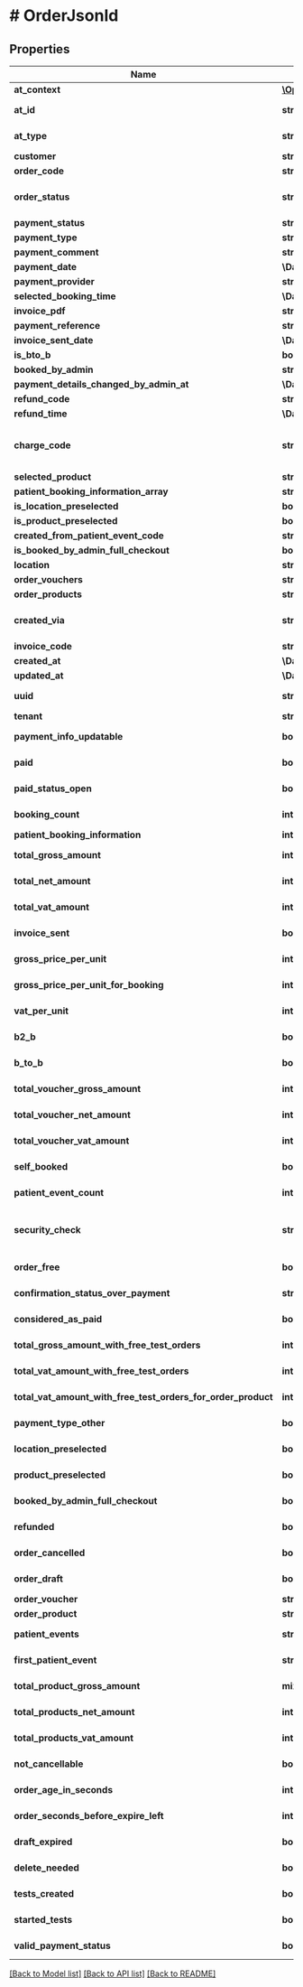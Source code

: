 # # OrderJsonld

## Properties

Name | Type | Description | Notes
------------ | ------------- | ------------- | -------------
**at_context** | [**\OpenAPI\Client\Model\AvailabilitiesAvailableDayDtoJsonldContext**](AvailabilitiesAvailableDayDtoJsonldContext.md) |  | [optional]
**at_id** | **string** |  | [optional] [readonly]
**at_type** | **string** |  | [optional] [readonly]
**customer** | **string** |  | [optional]
**order_code** | **string** |  | [optional]
**order_status** | **string** |  | [optional] [default to 'draft']
**payment_status** | **string** |  | [optional]
**payment_type** | **string** |  | [optional]
**payment_comment** | **string** |  | [optional]
**payment_date** | **\DateTime** |  | [optional]
**payment_provider** | **string** |  | [optional]
**selected_booking_time** | **\DateTime** |  | [optional]
**invoice_pdf** | **string** |  | [optional]
**payment_reference** | **string** |  | [optional]
**invoice_sent_date** | **\DateTime** |  | [optional]
**is_bto_b** | **bool** |  | [optional]
**booked_by_admin** | **string** |  | [optional]
**payment_details_changed_by_admin_at** | **\DateTime** |  | [optional]
**refund_code** | **string** |  | [optional]
**refund_time** | **\DateTime** |  | [optional]
**charge_code** | **string** | stripe: charge id paypal: order id. | [optional]
**selected_product** | **string** |  | [optional]
**patient_booking_information_array** | **string[]** |  | [optional]
**is_location_preselected** | **bool** |  | [optional]
**is_product_preselected** | **bool** |  | [optional]
**created_from_patient_event_code** | **string** |  | [optional]
**is_booked_by_admin_full_checkout** | **bool** |  | [optional]
**location** | **string** |  | [optional]
**order_vouchers** | **string[]** |  | [optional]
**order_products** | **string[]** |  | [optional]
**created_via** | **string** |  | [optional] [default to 'unknown']
**invoice_code** | **string** |  | [optional]
**created_at** | **\DateTime** |  | [optional]
**updated_at** | **\DateTime** |  | [optional]
**uuid** | **string** |  | [optional] [readonly]
**tenant** | **string** |  | [optional]
**payment_info_updatable** | **bool** |  | [optional] [readonly]
**paid** | **bool** |  | [optional] [readonly]
**paid_status_open** | **bool** |  | [optional] [readonly]
**booking_count** | **int** |  | [optional] [readonly]
**patient_booking_information** | **int** |  | [optional]
**total_gross_amount** | **int** |  | [optional] [readonly]
**total_net_amount** | **int** |  | [optional] [readonly]
**total_vat_amount** | **int** |  | [optional] [readonly]
**invoice_sent** | **bool** |  | [optional] [readonly]
**gross_price_per_unit** | **int** |  | [optional] [readonly]
**gross_price_per_unit_for_booking** | **int** |  | [optional] [readonly]
**vat_per_unit** | **int** |  | [optional] [readonly]
**b2_b** | **bool** |  | [optional] [readonly]
**b_to_b** | **bool** |  | [optional] [readonly]
**total_voucher_gross_amount** | **int** |  | [optional] [readonly]
**total_voucher_net_amount** | **int** |  | [optional] [readonly]
**total_voucher_vat_amount** | **int** |  | [optional] [readonly]
**self_booked** | **bool** |  | [optional] [readonly]
**patient_event_count** | **int** |  | [optional] [readonly]
**security_check** | **string** | Create payment check code. | [optional] [readonly]
**order_free** | **bool** |  | [optional] [readonly]
**confirmation_status_over_payment** | **string** |  | [optional] [readonly]
**considered_as_paid** | **bool** |  | [optional] [readonly]
**total_gross_amount_with_free_test_orders** | **int** |  | [optional] [readonly]
**total_vat_amount_with_free_test_orders** | **int** |  | [optional] [readonly]
**total_vat_amount_with_free_test_orders_for_order_product** | **int** |  | [optional] [readonly]
**payment_type_other** | **bool** |  | [optional] [readonly]
**location_preselected** | **bool** |  | [optional] [readonly]
**product_preselected** | **bool** |  | [optional] [readonly]
**booked_by_admin_full_checkout** | **bool** |  | [optional] [readonly]
**refunded** | **bool** |  | [optional] [readonly]
**order_cancelled** | **bool** |  | [optional] [readonly]
**order_draft** | **bool** |  | [optional] [readonly]
**order_voucher** | **string** |  | [optional]
**order_product** | **string** |  | [optional]
**patient_events** | **string[]** |  | [optional] [readonly]
**first_patient_event** | **string** |  | [optional] [readonly]
**total_product_gross_amount** | **mixed** |  | [optional] [readonly]
**total_products_net_amount** | **int** |  | [optional] [readonly]
**total_products_vat_amount** | **int** |  | [optional] [readonly]
**not_cancellable** | **bool** |  | [optional] [readonly]
**order_age_in_seconds** | **int** |  | [optional] [readonly]
**order_seconds_before_expire_left** | **int** |  | [optional] [readonly]
**draft_expired** | **bool** |  | [optional] [readonly]
**delete_needed** | **bool** |  | [optional] [readonly]
**tests_created** | **bool** |  | [optional] [readonly]
**started_tests** | **bool** |  | [optional] [readonly]
**valid_payment_status** | **bool** |  | [optional] [readonly]

[[Back to Model list]](../../README.md#models) [[Back to API list]](../../README.md#endpoints) [[Back to README]](../../README.md)
